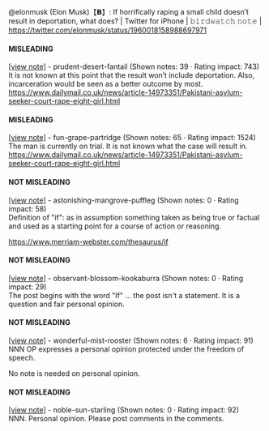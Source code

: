 @elonmusk (Elon Musk)【𝗕】: If horrifically raping a small child doesn’t result in deportation, what does? | Twitter for iPhone | 𝚋𝚒𝚛𝚍𝚠𝚊𝚝𝚌𝚑 𝚗𝚘𝚝𝚎 | https://twitter.com/elonmusk/status/1960018158988697971

#### MISLEADING

[[view note]](https://x.com/i/birdwatch/n/1960192206108586317) - prudent-desert-fantail (Shown notes: 39 · Rating impact: 743)\
It is not known at this point that the result won’t include deportation. Also, incarceration would be seen as a better outcome by most.
https://www.dailymail.co.uk/news/article-14973351/Pakistani-asylum-seeker-court-rape-eight-girl.html

#### MISLEADING

[[view note]](https://x.com/i/birdwatch/n/1960057073384767679) - fun-grape-partridge (Shown notes: 65 · Rating impact: 1524)\
The man is currently on trial. It is not known what the case will result in.
https://www.dailymail.co.uk/news/article-14973351/Pakistani-asylum-seeker-court-rape-eight-girl.html

#### NOT MISLEADING

[[view note]](https://x.com/i/birdwatch/n/1960421332908433516) - astonishing-mangrove-puffleg (Shown notes: 0 · Rating impact: 58)\
Definition of "if":  as in assumption
something taken as being true or factual and used as a starting point for a course of action or reasoning.

https://www.merriam-webster.com/thesaurus/if



#### NOT MISLEADING

[[view note]](https://x.com/i/birdwatch/n/1960348001781862630) - observant-blossom-kookaburra (Shown notes: 0 · Rating impact: 29)\
The post begins with the word "If"  ... the post isn't a statement.  It is a question and fair personal opinion.  

#### NOT MISLEADING

[[view note]](https://x.com/i/birdwatch/n/1960193147918569736) - wonderful-mist-rooster (Shown notes: 6 · Rating impact: 91)\
NNN
OP expresses a personal opinion protected under the freedom of speech. 

No note is needed on personal opinion.

#### NOT MISLEADING

[[view note]](https://x.com/i/birdwatch/n/1960060809813643734) - noble-sun-starling (Shown notes: 0 · Rating impact: 92)\
NNN. Personal opinion.  Please post comments in the comments.
